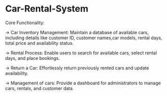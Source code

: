# Car-Rental-System

Core Functionality:

-> Car Inventory Management: Maintain a database of available cars, including details like customer ID, customer names,car models, rental days, total price and availability status.

-> Rental Process: Enable users to search for available cars, select rental days, and place bookings.

-> Return a Car: Effortlessly return previously rented cars and update availability.

-> Management of cars: Provide a dashboard for administrators to manage cars, rentals, and customer data.


